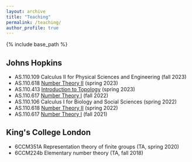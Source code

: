 ```yaml
---
layout: archive
title: "Teaching"
permalink: /teaching/
author_profile: true
---
```


{% include base_path %}
<!-- 
{% for post in site.teaching reversed %}
  {% include archive-single.html %}
{% endfor %}
-->

## Johns Hopkins

* AS.110.109 Calculus II for Physical Sciences and Engineering (fall 2023)
* AS.110.618 [Number Theory II](/files/CFT.pdf) (spring 2023)
* AS.110.413 [Introduction to Topology](/files/Topology.pdf) (spring 2023)
* AS.110.617 [Number Theory I](/files/ANT.pdf) (fall 2022)
* AS.110.106 Calculus I for Biology and Social Sciences (spring 2022)
* AS.110.618 [Number Theory II](/files/CFT.pdf) (spring 2022)
* AS.110.617 [Number Theory I](/files/ANT.pdf) (fall 2021)

## King's College London

* 6CCM351A Representation theory of finite groups (TA, spring 2020)
* 6CCM224b Elementary number theory (TA, fall 2018)